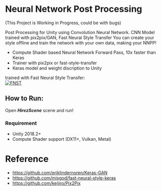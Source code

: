 Neural Network Post Processing
========

(This Project is Working in Progress, could be with bugs)

Post Processing for Unity using Convolution Neural Network. CNN Model trained with pix2pix/GAN, Fast Neural Style Transfer 
You can create your style offline and train the network with your own data, making your NNPP!

* Compute Shader based Neural Network Forward Pass, 10x faster than Keras
* Trainer with pix2pix or fast-style-transfer
* Keras model and weight discription to Unity

trained with Fast Neural Style Transfer:   
[![FNST](http://img.youtube.com/vi/aA8qO4o-Xp0/0.jpg)](http://www.youtube.com/watch?v=aA8qO4o-Xp0 "FNST")

## How to Run:

Open ***HirezScene*** scene and run!

### Requirement
* Unity 2018.2+
* Compute Shader support (DX11+, Vulkan, Metal)

Reference
========

* https://github.com/eriklindernoren/Keras-GAN  
* https://github.com/misgod/fast-neural-style-keras  
* https://github.com/keijiro/Pix2Pix
